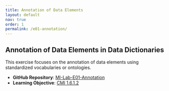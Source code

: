 ```yaml
---
title: Annotation of Data Elements
layout: default
nav: true
order: 1
permalink: /e01-annotation/
---
```


## Annotation of Data Elements in Data Dictionaries

This exercise focuses on the annotation of data elements using standardized vocabularies or ontologies.

- **GitHub Repository**: [MI-Lab-E01-Annotation](https://github.com/IMISE/MI-Lab-E01-Annotation)  
- **Learning Objective**: [CMI 1.6.1.2](https://hilona.de/index.php/LZ-PIN_40109)